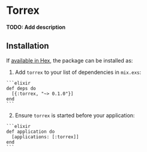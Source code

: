 # Torrex

**TODO: Add description**

## Installation

If [available in Hex](https://hex.pm/docs/publish), the package can be installed as:

  1. Add `torrex` to your list of dependencies in `mix.exs`:

    ```elixir
    def deps do
      [{:torrex, "~> 0.1.0"}]
    end
    ```

  2. Ensure `torrex` is started before your application:

    ```elixir
    def application do
      [applications: [:torrex]]
    end
    ```

